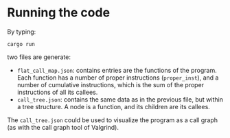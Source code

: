 # Running the code
By typing:
```
cargo run
```
two files are generate:
- `flat_call_map.json`: contains entries are the functions of the program. Each function has a number of proper instructions (`proper_inst`),
and a number of cumulative instructions, which is the sum of the proper instructions of all its callees.
- `call_tree.json`: contains the same data as in the previous file, but within a tree structure. A node is a function, and its children are its callees.

The `call_tree.json` could be used to visualize the program as a call graph (as with the call graph tool of Valgrind).
